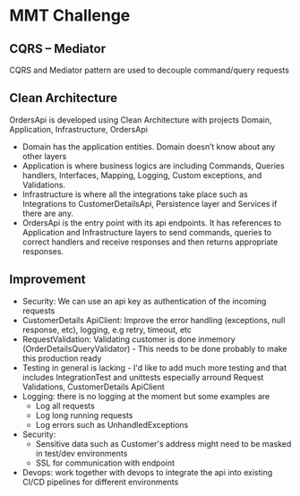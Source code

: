 # MMT Challenge
## CQRS – Mediator 
CQRS and Mediator pattern are used to decouple command/query requests

## Clean Architecture
OrdersApi is developed using Clean Architecture with projects Domain, Application, Infrastructure, OrdersApi
- Domain has the application entities. Domain doesn’t know about any other layers
- Application is where  business logics are including Commands, Queries handlers, Interfaces, Mapping, Logging, Custom exceptions, and Validations. 
- Infrastructure is where all the integrations take place such as Integrations to CustomerDetailsApi, Persistence layer and Services if there are any. 
- OrdersApi is the entry point with its api endpoints. It has references to Application and Infrastructure layers to send commands, queries to correct handlers and receive responses and then returns appropriate responses. 

## Improvement 
- Security: We can use an api key as authentication of the incoming requests
- CustomerDetails ApiClient: Improve the error handling (exceptions, null response, etc), logging, e.g retry, timeout, etc
- RequestValidation: Validating customer is done inmemory (OrderDetailsQueryValidator) - This needs to be done probably to make this production ready
- Testing in general is lacking - I'd like to add much more testing and that includes IntegrationTest and unittests especially arround Request Validations, CustomerDetails ApiClient
- Logging: there is no logging at the moment but some examples are 
  - Log all requests
  - Log long running requests
  - Log errors such as UnhandledExceptions
- Security: 
  - Sensitive data such as Customer's address might need to be masked in test/dev environments 
  - SSL for communication with endpoint
- Devops: work together with devops to integrate the api into existing CI/CD pipelines for different environments 
